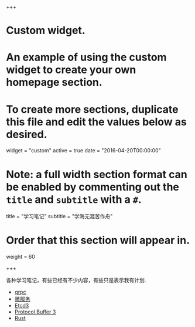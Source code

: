 +++
# Custom widget.
# An example of using the custom widget to create your own homepage section.
# To create more sections, duplicate this file and edit the values below as desired.
widget = "custom"
active = true
date = "2016-04-20T00:00:00"

# Note: a full width section format can be enabled by commenting out the `title` and `subtitle` with a `#`.
title = "学习笔记"
subtitle = "学海无涯苦作舟"

# Order that this section will appear in.
weight = 60

+++

各种学习笔记，有些已经有不少内容，有些只是表示我有计划.

- [grpc](http://skyao.io/learning-grpc/)
- [微服务](http://skyao.io/learning-microservice/)
- [Etcd3](http://skyao.io/learning-etcd3/)
- [Protocol Buffer 3](http://skyao.io/learning-proto3/)
- [Rust](http://skyao.io/learning-rust/)

